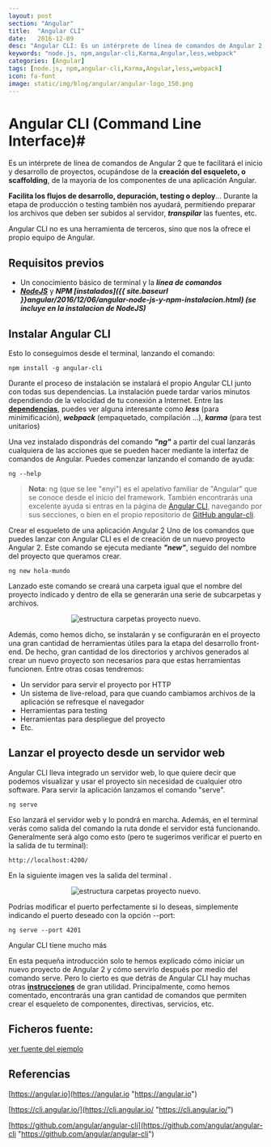 ```yaml
---
layout: post
section: "Angular"
title:  "Angular CLI"
date:   2016-12-09
desc: "Angular CLI: Es un intérprete de línea de comandos de Angular 2 que te facilitará el inicio y desarrollo de proyectos, ocupándose de la **creación del esqueleto, o scaffolding**, de la mayoría de los componentes de una aplicación Angular."
keywords: "node.js, npm,angular-cli,Karma,Angular,less,webpack"
categories: [Angular]
tags: [node.js, npm,angular-cli,Karma,Angular,less,webpack]
icon: fa-font
image: static/img/blog/angular/angular-logo_150.png
---
```


# Angular CLI (Command Line Interface)#

Es un intérprete de línea de comandos de Angular 2 que te facilitará el inicio y desarrollo de proyectos, ocupándose de la **creación del esqueleto, o scaffolding**, de la mayoría de los componentes de una aplicación Angular.

**Facilita los flujos de desarrollo, depuración, testing o deploy**...  Durante la etapa de producción o testing también nos ayudará, permitiendo preparar los archivos que deben ser subidos al servidor, ***transpilar*** las fuentes, etc.
<!--more-->

Angular CLI no es una herramienta de terceros, sino que nos la ofrece el propio equipo de Angular.

## Requisitos previos ##

- Un conocimiento básico de terminal y la ***línea de comandos***
- ***[NodeJS](https://nodejs.org "NodeJS")*** y ***NPM [instalados]({{ site.baseurl }}angular/2016/12/06/angular-node-js-y-npm-instalacion.html)
 (se incluye en la instalacion de NodeJS)***

## Instalar Angular CLI ##

Esto lo conseguimos desde el terminal, lanzando el comando:

    npm install -g angular-cli

Durante el proceso de instalación se instalará el propio Angular CLI junto con todas sus dependencias. La instalación puede tardar varios minutos dependiendo de la velocidad de tu conexión a Internet. Entre las **[dependencias](https://david-dm.org/angular/angular-cli "dependencias")**, puedes ver alguna interesante como ***less*** (para minimificación), ***webpack*** (empaquetado, compilación ...), ***karma*** (para test unitarios)

Una vez instalado dispondrás del comando ***"ng"*** a partir del cual lanzarás cualquiera de las acciones que se pueden hacer mediante la interfaz de comandos de Angular. Puedes comenzar lanzando el comando de ayuda:

    ng --help

> **Nota**: ng (que se lee "enyi") es el apelativo familiar de "Angular" que se conoce desde el inicio del framework.
> También encontrarás una excelente ayuda si entras en la página de [Angular CLI](https://cli.angular.io/ "Angular-CLI"), navegando por sus secciones, o bien en el propio repositorio de [GitHub angular-cli](https://github.com/angular/angular-cli "GitHub angular-cli").

Crear el esqueleto de una aplicación Angular 2
Uno de los comandos que puedes lanzar con Angular CLI es el de creación de un nuevo proyecto Angular 2. Este comando se ejecuta mediante ***"new"***, seguido del nombre del proyecto que queramos crear.

    ng new hola-mundo

Lanzado este comando se creará una carpeta igual que el nombre del proyecto indicado y dentro de ella se generarán una serie de subcarpetas y archivos.

<div style="text-align: center;">
	<img src="{{ site.baseurl }}static/img/blog/angular/estructura-carpetas-prototipo.png" class="img-thumbnail" alt="estructura carpetas proyecto nuevo."/>
</div>

Además, como hemos dicho, se instalarán y se configurarán en el proyecto una gran cantidad de herramientas útiles para la etapa del desarrollo front-end. De hecho, gran cantidad de los directorios y archivos generados al crear un nuevo proyecto son necesarios para que estas herramientas funcionen. Entre otras cosas tendremos:

- Un servidor para servir el proyecto por HTTP
- Un sistema de live-reload, para que cuando cambiamos archivos de la aplicación se refresque el navegador
- Herramientas para testing
- Herramientas para despliegue del proyecto
- Etc.

## Lanzar el proyecto desde un servidor web ##

Angular CLI lleva integrado un servidor web, lo que quiere decir que podemos visualizar y usar el proyecto sin necesidad de cualquier otro software. Para servir la aplicación lanzamos el comando "serve".

    ng serve

Eso lanzará el servidor web y lo pondrá en marcha. Además, en el terminal verás como salida del comando la ruta donde el servidor está funcionando. Generalmente será algo como esto (pero te sugerimos verificar el puerto en la salida de tu terminal):

    http://localhost:4200/

En la siguiente imagen ves la salida del terminal .

<div style="text-align: center;">
	<img src="{{ site.baseurl }}static/img/blog/angular/consola-ng-serve.png" class="img-thumbnail" alt="estructura carpetas proyecto nuevo."/>
</div>

Podrías modificar el puerto perfectamente si lo deseas, simplemente indicando el puerto deseado con la opción --port:

    ng serve --port 4201

Angular CLI tiene mucho más

En esta pequeña introducción solo te hemos explicado cómo iniciar un nuevo proyecto de Angular 2 y cómo servirlo después por medio del comando serve. Pero lo cierto es que detrás de Angular CLI hay muchas otras **[instrucciones](https://cli.angular.io/reference.pdf "instrucciones")** de gran utilidad. Principalmente, como hemos comentado, encontrarás una gran cantidad de comandos que permiten crear el esqueleto de componentes, directivas, servicios, etc.

## Ficheros fuente: ##

[ver fuente del ejemplo](https://github.com/javiermartinalonso/Angular-2/tree/master/hola-mundo "ver fuente del ejemplo")

## Referencias ##

[https://angular.io](https://angular.io "https://angular.io")

[https://cli.angular.io/](https://cli.angular.io/ "https://cli.angular.io/")

[https://github.com/angular/angular-cli](https://github.com/angular/angular-cli "https://github.com/angular/angular-cli")